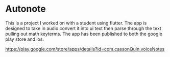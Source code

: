 # Autonote

This is a project I worked on with a student using flutter. The app is designed to take in audio convert it into ui text then parse through the text pulling out math keyterms. The app has been published to both the google play store and ios. 

https://play.google.com/store/apps/details?id=com.cassonQuin.voiceNotes




